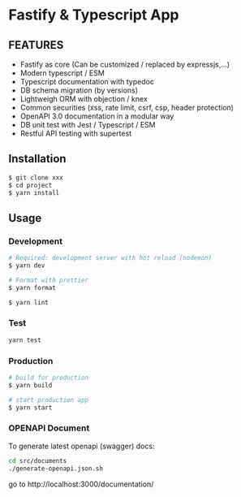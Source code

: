 # Fastify & Typescript App

## FEATURES

* Fastify as core (Can be customized / replaced by expressjs,...)
* Modern typescript / ESM
* Typescript documentation with typedoc
* DB schema migration (by versions)
* Lightweigh ORM with objection / knex
* Common securities (xss, rate limit, csrf, csp, header protection)
* OpenAPI 3.0 documentation in a modular way
* DB unit test with Jest / Typescript / ESM
* Restful API testing with supertest

## Installation

```bash
$ git clone xxx
$ cd project
$ yarn install
```

## Usage

### Development

```bash
# Required: development server with hot reload (nodemon)
$ yarn dev

# Format with prettier
$ yarn format

$ yarn lint
```

### Test

```bash
yarn test
```

### Production

```bash
# build for production
$ yarn build

# start production app
$ yarn start
```

### OPENAPI Document

To generate latest openapi (swagger) docs:

```bash
cd src/documents
./generate-openapi.json.sh
```

go to http://localhost:3000/documentation/

